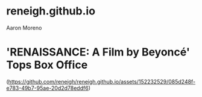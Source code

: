 # reneigh.github.io
Aaron Moreno
# 'RENAISSANCE: A Film by Beyoncé' Tops Box Office
(https://github.com/reneigh/reneigh.github.io/assets/152232529/085d248f-e783-49b7-95ae-20d2d78eddf6)



